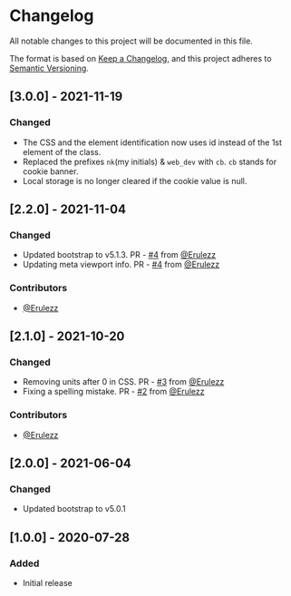 # Changelog
All notable changes to this project will be documented in this file.

The format is based on [Keep a Changelog](https://keepachangelog.com/en/1.0.0/),
and this project adheres to [Semantic Versioning](https://semver.org/spec/v2.0.0.html).

## [3.0.0] - 2021-11-19
### Changed
 - The CSS and the element identification now uses id instead of the 1st element of the class.
 - Replaced the prefixes `nk`(my initials) & `web_dev` with `cb`. `cb` stands for cookie banner.
 - Local storage is no longer cleared if the cookie value is null.

## [2.2.0] - 2021-11-04
### Changed
 - Updated bootstrap to v5.1.3. PR - [#4](https://github.com/kolappannathan/bootstrap-cookie-banner/pull/4) from [@Erulezz](https://github.com/Erulezz)
 - Updating meta viewport info. PR - [#4](https://github.com/kolappannathan/bootstrap-cookie-banner/pull/4) from [@Erulezz](https://github.com/Erulezz)

### Contributors
 - [@Erulezz](https://github.com/Erulezz)

## [2.1.0] - 2021-10-20
### Changed
 - Removing units after 0 in CSS. PR - [#3](https://github.com/kolappannathan/bootstrap-cookie-banner/pull/3) from [@Erulezz](https://github.com/Erulezz)
 - Fixing a spelling mistake. PR - [#2](https://github.com/kolappannathan/bootstrap-cookie-banner/pull/2) from [@Erulezz](https://github.com/Erulezz)

### Contributors
 - [@Erulezz](https://github.com/Erulezz)

## [2.0.0] - 2021-06-04
### Changed
 - Updated bootstrap to v5.0.1

## [1.0.0] - 2020-07-28
### Added
 - Initial release
